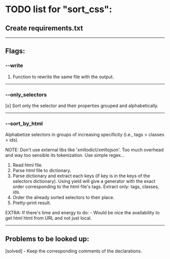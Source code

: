 # TODO list for "sort_css":

## Create requirements.txt

---

## Flags:

### --write
1. Function to rewrite the same file with the output.
---

### --only_selectors
[x] Sort only the selector and their properties grouped and alphabetically.

---

### --sort_by_html
Alphabetize selectors in groups of increasing specificity (i.e., tags > classes > ids).

NOTE: Don't use external libs like 'xmltodict/xmltojson'. Too much overhead and
way too sensible its tokenization. Use simple regex...

1. Read html file.
2. Parse html file to dictionary.
3. Parse dictionary and extract each keys (if key is in the keys of the selectors dictionary).
   Using yield will give a generator with the exact order corresponding to the html file's tags.
   Extract only: tags, classes, ids.
4. Order the already sorted selectors to their place.
5. Pretty-print result.

EXTRA: If there's time and energy to do:
    - Would be nice the availability to get html html from URL and not just local.

---

## Problems to be looked up:
[solved] - Keep the corresponding comments of the declarations.
